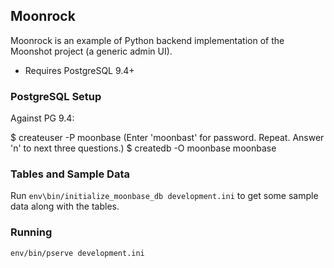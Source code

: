 ## Moonrock

Moonrock is an example of Python backend implementation of the Moonshot project (a generic admin UI).

- Requires PostgreSQL 9.4+

### PostgreSQL Setup

Against PG 9.4:

  $ createuser -P moonbase
    (Enter 'moonbast' for password.  Repeat.  Answer 'n' to next three 
    questions.)
  $ createdb -O moonbase moonbase


### Tables and Sample Data

Run `env\bin/initialize_moonbase_db development.ini` to get some sample
data along with the tables.

### Running 

`env/bin/pserve development.ini`
 